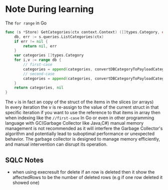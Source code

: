 # Note During learning

The `for range` in Go
```go
func (s *Store) GetCategories(ctx context.Context) ([]types.Category, error) {
    db, err := s.queries.ListCategories(ctx)
    if err != nil {
        return nil, err
    }
    var categories []types.Category
    for i,v := range db {
        // first-case
        categories = append(categories, convertDBCategoryToPayloadCategory(&db[i]))
        // second-case 
        categories = append(categories, convertDBCategoryToPayloadCategory(&v))
    }
    return categories, nil
}

```
The `v` is in fact an copy of the struct of the items in the slices (or arrays)\
In every iteration the v is re-assign to the value of the current struct in that specific iteration if you want to use the reference to that items in array then when indexing like the `//first-case`
In Go or even in other programming language with GC(Garbage Collector like Java,C#) manual memory management is not recommended as it will interfere the Garbage Collector's algorithm and potentially lead to suboptimal performance or unexpected behavior. The garbage collector is designed to manage memory efficiently, and manual intervention can disrupt its operation.

## SQLC Notes 
- when using execresult for delete if an row is deleted then it show the affectedRows to be the number of deleted rows (e.g if one row deleted it showed one)

